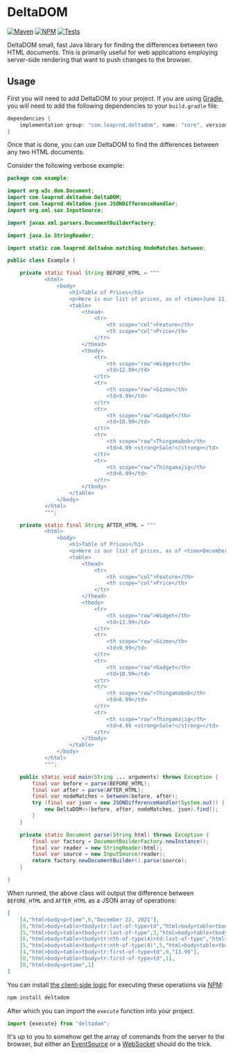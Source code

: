# DeltaDOM

[![Maven](https://badgen.net/maven/v/maven-central/com.leaprnd.deltadom/core)](https://search.maven.org/artifact/com.leaprnd.deltadom/core) [![NPM](https://badgen.net/npm/v/deltadom)](https://www.npmjs.com/package/deltadom) [![Tests](https://github.com/LeapRnD/DeltaDOM/actions/workflows/test.yml/badge.svg)](https://github.com/LeapRnD/DeltaDOM/actions)

DeltaDOM small, fast Java library for finding the differences between two HTML documents. This is primarily useful for web applications employing server-side rendering that want to push changes to the browser.

## Usage

First you will need to add DeltaDOM to your project. If you are using [Gradle](https://gradle.org/), you will need to add the following dependencies to your `build.gradle` file:

```groovy
dependencies {
    implementation group: "com.leaprnd.deltadom", name: "core", version: "1.0.3"
}
```

Once that is done, you can use DeltaDOM to find the differences between any two HTML documents.

Consider the following verbose example:

```java
package com.example;

import org.w3c.dom.Document;
import com.leaprnd.deltadom.DeltaDOM;
import com.leaprnd.deltadom.json.JSONDifferenceHandler;
import org.xml.sax.InputSource;

import javax.xml.parsers.DocumentBuilderFactory;

import java.io.StringReader;

import static com.leaprnd.deltadom.matching.NodeMatches.between;

public class Example {

	private static final String BEFORE_HTML = """
			<html>
				<body>
					<h1>Table of Prices</h1>
					<p>Here is our list of prices, as of <time>June 21, 2021</time></p>
					<table>
						<thead>
							<tr>
								<th scope="col">Feature</th>
								<th scope="col">Price</th>
							</tr>
						</thead>
						<tbody>
							<tr>
								<th scope="row">Widget</th>
								<td>12.99</td>
							</tr>
							<tr>
								<th scope="row">Gizmo</th>
								<td>9.99</td>
							</tr>
							<tr>
								<th scope="row">Gadget</th>
								<td>10.99</td>
							</tr>
							<tr>
								<th scope="row">Thingamabob</th>
								<td>4.99 <strong>Sale!</strong></td>
							</tr>
							<tr>
								<th scope="row">Thingamajig</th>
								<td>6.99</td>
							</tr>
						</tbody>
					</table>
				</body>
			</html>
			""";

	private static final String AFTER_HTML = """
			<html>
				<body>
					<h1>Table of Prices</h1>
					<p>Here is our list of prices, as of <time>December 22, 2021</time></p>
					<table>
						<thead>
							<tr>
								<th scope="col">Feature</th>
								<th scope="col">Price</th>
							</tr>
						</thead>
						<tbody>
							<tr>
								<th scope="row">Widget</th>
								<td>13.99</td>
							</tr>
							<tr>
								<th scope="row">Gizmo</th>
								<td>9.99</td>
							</tr>
							<tr>
								<th scope="row">Gadget</th>
								<td>10.99</td>
							</tr>
							<tr>
								<th scope="row">Thingamabob</th>
								<td>6.99</td>
							</tr>
							<tr>
								<th scope="row">Thingamajig</th>
								<td>4.99 <strong>Sale!</strong></td>
							</tr>
						</tbody>
					</table>
				</body>
			</html>
			""";

	public static void main(String ... arguments) throws Exception {
		final var before = parse(BEFORE_HTML);
		final var after = parse(AFTER_HTML);
		final var nodeMatches = between(before, after);
		try (final var json = new JSONDifferenceHandler(System.out)) {
			new DeltaDOM<>(before, after, nodeMatches, json).find();
		}
	}

	private static Document parse(String html) throws Exception {
		final var factory = DocumentBuilderFactory.newInstance();
		final var reader = new StringReader(html);
		final var source = new InputSource(reader);
		return factory.newDocumentBuilder().parse(source);
	}

}
```

When runned, the above class will output the difference between `BEFORE_HTML` and `AFTER_HTML` as a JSON array of operations:

```json
[
    [4,"html>body>p>time",0,"December 22, 2021"],
    [6,"html>body>table>tbody>tr:last-of-type>td","html>body>table>tbody>tr:nth-of-type(4)",3],
    [5,"html>body>table>tbody>tr:last-of-type",3,"html>body>table>tbody>tr:nth-of-type(4)",4],
    [6,"html>body>table>tbody>tr:nth-of-type(4)>td:last-of-type","html>body>table>tbody>tr:last-of-type",3],
    [5,"html>body>table>tbody>tr:nth-of-type(4)",5,"html>body>table>tbody>tr:last-of-type",4],
    [4,"html>body>table>tbody>tr:first-of-type>td",0,"13.99"],
    [0,"html>body>table>tbody>tr:first-of-type>td",1],
    [0,"html>body>p>time",1]
]
```

You can install [the client-side logic](https://github.com/LeapRnD/DeltaDOM/blob/main/src/main/javascript/DeltaDOM.js) for executing these operations via [NPM](https://www.npmjs.com/):

```sh
npm install deltadom
```

After which you can import the `execute` function into your project.

```javascript
import {execute} from "deltadom";
```

It's up to you to somehow get the array of commands from the server to the browser, but either an [EventSource](https://developer.mozilla.org/en-US/docs/Web/API/EventSource) or a [WebSocket](https://developer.mozilla.org/en-US/docs/Web/API/WebSocket) should do the trick.